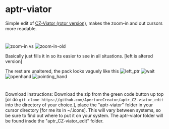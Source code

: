 # aptr-viator
Simple edit of [CZ-Viator (rotor version)](https://store.kde.org/p/1229367), makes the zoom-in and out cursors more readable.
#
![zoom-in](https://github.com/user-attachments/assets/9935e296-e9da-4bb4-9d01-98039688a104) vs ![zoom-in-old](https://github.com/user-attachments/assets/d4f9c7c8-1d2b-46a9-935d-c88a63f9c1b1)


Basically just fills it in so its easier to see in all situations. [left is altered version]

The rest are unaltered, the pack looks vaguely like this
![left_ptr](https://github.com/user-attachments/assets/7f22025d-3b2b-4952-91da-e1b9eea72583)
![wait](https://github.com/user-attachments/assets/6f87bc64-78a6-4072-87cd-f8289191327c)
![openhand](https://github.com/user-attachments/assets/56e2c3f0-f8fc-4790-b815-d3df92cd4eef)
![pointing_hand](https://github.com/user-attachments/assets/cc323adf-3277-4369-a23b-e5abcc3406f4)
#
Download instructions:
Download the zip from the green code button up top [or do `git clone https://github.com/ApertureCreator/aptr_CZ-viator_edit` into the directory of your choice.], place the "aptr-viator" folder in your cursor directory [for me its in ~/.icons]. This will vary between systems, so be sure to find out where to put it on your system. The aptr-viator folder will be found insde the "aptr_CZ-viator_edit" folder.
